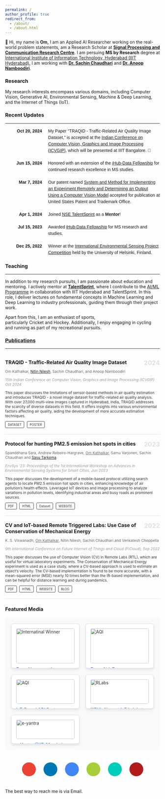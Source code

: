 ```yaml
---
permalink: /
author_profile: true
redirect_from: 
  - /about/
  - /about.html
---
```




👋 Hi, my name is **Om,** I am an Applied AI Researcher working on the real-world problem statements, am a Research Scholar at [**Signal Processing and Communication Research Centre**](https://spcrc.iiit.ac.in). I am persuing **MS by Research** degree at [International Institute of Information Technology, Hyderabad (IIIT Hyderabad).](https://www.iiit.ac.in) I am working with [**Dr. Sachin Chaudhari**](https://faculty.iiit.ac.in/~sachin.c/) and [**Dr. Anoop Namboodiri**](https://faculty.iiit.ac.in/~anoop/).  

### Research

My research interests encompass various domains, including Computer Vision, Generative AI, Environmental Sensing, Machine & Deep Learning, and the Internet of Things (IoT). 

### Recent Updates
---

<style type="text/css">
  .updates-container {
    font-family: Arial, sans-serif;
    max-width: 100%;
    line-height: 1.5;
  }
  .update {
    display: flex;
    align-items: flex-start;
    margin-bottom: 20px;
  }
  .update-date {
    font-weight: bold;
    min-width: 120px; /* Adjusted for better alignment */
    text-align: right; /* Align dates to the right */
    margin-right: 20px; /* Spacing between date and text */
  }
  .update-text {
    text-align: left;
    max-width: 800px; /* Adjusted for a cleaner text layout */
  }
  .highlight {
    font-weight: bold;
  }
  .italic {
    font-style: italic;
  }
</style>

<div class="updates-container">
  <div class="update">
    <div class="update-date">Oct 20, 2024</div>
    <div class="update-text">
      My Paper “TRAQID - Traffic-Related Air Quality Image Dataset,” is accepted at the <a href="https://icvgip.in/">Indian Conference on Computer Vision, Graphics and Image Processing (ICVGIP)</a>, which will be presented at IIIT Bangalore. 🥳
    </div>
  </div>

  <div class="update">
    <div class="update-date">Jun 15, 2024</div>
    <div class="update-text">
      Honored with an extension of the <a href="https://ihub-data.ai/archives/blogs/5998/">iHub-Data Fellowship</a> for continued research excellence in MS studies.
    </div>
  </div>

  <div class="update">
    <div class="update-date">Mar 7, 2024</div>
    <div class="update-text">
      Our patent named <a href="https://patentcenter.uspto.gov/applications/18241852">System and Method for Implementing an Experiment Remotely and Determining an Output Using a Computer Vision Model</a> accepted for publication at United States Patent and Trademark Office.
    </div>
  </div>

  <div class="update">
    <div class="update-date">Apr 1, 2024</div>
    <div class="update-text">
      Joined <a href="https://talentsprint.com">NSE TalentSprint</a> as a <b>Mentor</b>!
    </div>
  </div>

  <div class="update">
    <div class="update-date">Jul 15, 2023</div>
    <div class="update-text">
      Awarded <a href="https://ihub-data.ai/archives/blogs/5998/">iHub-Data Fellowship</a> for MS research and studies.
    </div>
  </div>

  <div class="update">
    <div class="update-date">Dec 25, 2022</div>
    <div class="update-text">
      Winner at the <a href="https://www.helsinki.fi/en/researchgroups/ficore/events-and-activities/environmental-sensing-project-competition-2022">International Environmental Sensing Project Competition</a> held by the University of Helsinki, Finland.
    </div>
  </div>
</div>

### Teaching

---

In addition to my research pursuits, I am passionate about education and mentoring. I actively mentor at [**TalentSprint**](https://talentsprint.com/), where I contribute to the [AI/ML Programme](https://talentsprint.com/course/ai-machine-learning-iiit-hyderabad) in collaboration with IIIT Hyderabad and TalentSprint. In this role, I deliver lectures on fundamental concepts in Machine Learning and Deep Learning to industry professionals, guiding them through their project work.

Apart from this, I am an enthusiast of sports, particularly Cricket and Hockey. Additionally, I enjoy engaging in cycling and running as part of my recreational pursuits.

### [Publications](https://omkathalkar.github.io/omkathalkar//publications/)
---

<div class="publication">
  <!-- Publication 1 -->
  <div class="publication-item">
    <div class="publication-content">
      <h3 class="publication-title">TRAQID - Traffic-Related Air Quality Image Dataset</h3>
      <p class="publication-authors">
        Om Kathalkar, <a href="https://nitinnilesh.github.io">Nitin Nilesh</a>, Sachin Chaudhari, and Anoop Namboodiri
      </p>
      <p class="publication-details">
        <em>15th Indian Conference on Computer Vision, Graphics and Image Processing (ICVGIP)</em> Oct 2024
      </p>
      <p class="publication-description">
        This paper discusses the limitations of sensor-based methods in air quality estimation and introduces TRAQID - a novel image dataset for traffic-related air quality analysis. With over 27,000 multi-view images captured in Hyderabad, India, TRAQID addresses the scarcity of diverse datasets in this field. It offers insights into various environmental factors affecting air quality, aiding the development of more accurate estimation techniques.
      </p>
      <div class="publication-links">
        <a href="https://github.com/omkathalkar/TRAQID-Traffic-Related-Air-Quality-Image-Dataset" class="button">DATASET</a>
        <a href="https://rndshowcase.iiit.ac.in/tto2024/TTO_website_data/PDF/355.pdf" class="button">POSTER</a>
      </div>
      <div class="publication-year">2024</div>
    </div>
  </div>

  <!-- Publication 2 -->
  <div class="publication-item">
    <div class="publication-content">
      <h3 class="publication-title">Protocol for hunting PM2.5 emission hot spots in cities</h3>
      <p class="publication-authors">
        Spanddhana Sara, Andrew Rebeiro-Hargrave, <u>Om Kathalkar</u>, Samu Varjonen, Sachin Chaudhari and <a href="https://scholar.google.com/citations?user=UTRmf5MAAAAJ&hl=en">Sasu Tarkoma</a>
      </p>
      <p class="publication-details">
        <em>EnvSys '23: Proceedings of the 1st International Workshop on Advances in Environmental Sensing Systems for Smart Cities</em>, Jun 2023
      </p>
      <p class="publication-description">
        This paper discusses the development
of a mobile-based protocol utilizing search agents to locate PM2.5 emission hot spots in cities, enhancing knowledge
of air pollution’s health effects. Leveraged IoT devices and image processing to analyze variations in pollution levels,
identifying industrial areas and busy roads as prominent sources.
      </p>
      <div class="publication-links">
        <a href="https://dl.acm.org/doi/pdf/10.1145/3597064.3597322" class="button">PDF</a>
        <a href="https://dl.acm.org/doi/10.1145/3597064.3597322" class="button">HTML</a>
        <a href="https://ieee-dataport.org/documents/airiot-iot-based-air-pollution-monitoring" class="button">Dataset</a>
        <a href="https://spcrc.iiit.ac.in/air/" class="button">WEBSITE</a>
      </div>
      <div class="publication-year">2023</div>
    </div>
  </div>

<!-- Publication 3 -->
  <div class="publication-item">
    <div class="publication-content">
      <h3 class="publication-title">CV and IoT-based Remote Triggered Labs: Use Case of Conservation of Mechanical Energy</h3>
      <p class="publication-authors">
        K. S. Viswanadh, <u>Om Kathalkar</u>, Nitin Nilesh, Sachin Chaudhari and Venkatesh Choppella
      </p>
      <p class="publication-details">
        <em>9th International Conference on Future Internet of Things and Cloud (FiCloud)</em>, Sep 2022
      </p>
      <p class="publication-description">
        This paper discusses the use of Computer Vision (CV) in Remote Labs (RTL), which are useful for virtual laboratory experiments. The Conservation of Mechanical Energy experiment is used as a case study, where a CV-based approach is used to estimate an object’s velocity. The CV-based implementation is found to be more accurate, with a mean-squared error (MSE) nearly 10 times better than the IR-based implementation, and can be helpful for distance learning and during pandemics.
      </p>
      <div class="publication-links">
        <a href="https://ieeexplore.ieee.org/stamp/stamp.jsp?arnumber=9910543" class="button">PDF</a>
        <a href="https://ieeexplore.ieee.org/document/9910543" class="button">HTML</a>
        <a href="https://remote-labs.in" class="button">WEBSITE</a>
        <a href="https://blogs.iiit.ac.in/rtl/" class="button">BLOG</a>
      </div>
      <div class="publication-year">2022</div>
    </div>
  </div>
</div>

<style>
.publication {
  max-width: 800px;
  margin: 0 auto;
}

.publication-item {
  display: flex;
  border-bottom: 1px solid #e0e0e0;
  padding: 20px 0;
  position: relative;
}

.publication-content {
  flex: 1;
}

.publication-title {
  font-size: 16px;
  font-weight: bold;
  margin: 0;
}

.publication-authors {
  font-size: 12px;
  color: #666;
}

.publication-details {
  font-size: 12px;
  font-style: italic;
  color: #999;
}

.publication-description {
  font-size: 12px;
  color: #333;
  margin: 10px 0;
}

.publication-links .button {
  font-size: 10px;
  padding: 4px 8px;
  border: 1px solid #333;
  border-radius: 3px;
  text-decoration: none;
  color: #333;
  margin-right: 5px;
  display: inline-block;
  transition: background 0.3s;
}

.publication-links .button:hover {
  background: #333;
  color: white;
}

.publication-year {
  position: absolute;
  right: 0;
  top: 20px;
  font-size: 20px;
  color: #e0e0e0;
  font-weight: bold;
}
</style>


### Featured Media

<!-- Featured Media Section -->
<div class="featured-media-section">
  <div class="media-grid">
    <div class="media-item">
      <img src="https://www.iiit.ac.in/wp-content/uploads/2024/01/2023-28achievements.jpg" alt="Internatinal Winner">
      <p><a href="https://blogs.iiit.ac.in/aqi/">Team Vayu won the Internatinal Environment Sensing Project Competition..</a></p>
    </div>  

  <div class="media-item">
      <img src="https://spcrc.iiit.ac.in/airiot/grouppicture.jpg" alt="AQI">
      <p><a href="https://spcrc.iiit.ac.in/airiot/">Team AirIoT</a></p>
    </div>  
    
  <div class="media-item">
      <img src="https://mobility.iiit.ac.in/assets/img/blog/air_quality/air_quality.png" alt="AQI">
      <p><a href="https://mobility.iiit.ac.in/air_quality-blog.php">IoT-Based AQI System</a></p>
    </div>  

  <div class="media-item">
      <img src="https://blogs.iiit.ac.in/wp-content/uploads/2022/05/RTL-3.png" alt="RLabs">
      <p><a href="https://blogs.iiit.ac.in/rtl/">IIITH’s Newest IoT Lab Lets You Conduct..</a></p>
    </div>    

  <div class="media-item">
      <img src="https://www.e-yantra.org/assets/eyic/6.JPG" alt="e-yantra">
      <p><a href="https://www.youtube.com/watch?v=Q2Kjo67PI1s">e-Yantra @IIT, Mumbai</a></p>
    </div>  
  
  </div>
</div>

<!-- CSS for Featured Media Section -->
<style>
.featured-media-section {
  color: #333;
  text-align: center;
  background-color: #f9f9f9; /* Light background for the entire section */
  padding: 20px;
  border-radius: 8px;
}

.featured-media-section h2 {
  font-size: 24px;
  margin-bottom: 20px;
  color: #333;
}

.media-grid {
  display: grid;
  grid-template-columns: repeat(auto-fill, minmax(200px, 1fr));
  gap: 20px;
}

.media-item {
  background-color: #fff; /* Light background for individual media items */
  border: 1px solid #ddd;
  border-radius: 8px;
  overflow: hidden;
  padding: 15px;
  text-align: left;
  box-shadow: 0px 4px 8px rgba(0, 0, 0, 0.1);
}

.media-item img {
  width: 100%;
  height: auto;
  border-radius: 4px;
}

.media-item p {
  margin-top: 10px;
  font-size: 14px;
}

.media-item a {
  color: #0073e6;
  text-decoration: none;
}

.media-item a:hover {
  text-decoration: underline;
}
</style>


<div class="text-center">
  <div class="social-links">
    <a href="mailto:om.kathalkar@research.iiit.ac.in" class="social-link email-icon">
      <i class="fas fa-envelope"></i>
    </a>
    <a href="https://www.linkedin.com/in/om-kathalkar/" class="social-link linkedin-icon">
      <i class="fab fa-linkedin"></i>
    </a>
    <a href="https://scholar.google.com/citations?user=a_lzSPoAAAAJ&hl=en" class="social-link scholar-icon">
      <i class="fas fa-graduation-cap"></i>
    </a>
    <a href="https://orcid.org/0009-0007-0884-715X" class="social-link orcid-icon">
      <i class="fab fa-orcid"></i>
    </a>
    <a href="https://www.researchgate.net/profile/Om-Kathalkar-2" class="social-link researchgate-icon">
      <i class="fab fa-researchgate"></i>
    </a>
    <a href="https://openreview.net/profile?id=~Om_Kathalkar1" class="social-link openreview-icon">
      <i class="fas fa-book-open"></i>
    </a>
  </div>
</div>

<style>
.social-links {
  display: flex;
  justify-content: center;
  flex-wrap: wrap;
  gap: 25px;
  margin-top: 40px;
  margin-bottom: 40px;
}

.social-link {
  display: inline-flex;
  align-items: center;
  justify-content: center;
  width: 45px;
  height: 45px;
  border-radius: 50%;
  text-decoration: none;
  transition: all 0.3s ease;
  font-size: 22px;
}

.social-link:hover {
  transform: translateY(-3px);
  text-decoration: none;
}

/* Email */
.email-icon {
  background: #EA4335;
  color: white;
}

/* LinkedIn */
.linkedin-icon {
  background: #0077B5;
  color: white;
}

/* Google Scholar */
.scholar-icon {
  background: #4285f4;
  color: white;
}

/* ORCID */
.orcid-icon {
  background: #A6CE39;
  color: white;
}

/* ResearchGate */
.researchgate-icon {
  background: #00CCBB;
  color: white;
}

/* OpenReview */
.openreview-icon {
  background: #B31B1B;
  color: white;
}

/* Hover effects */
.social-link:hover {
  box-shadow: 0 5px 15px rgba(0,0,0,0.2);
}
</style>

The best way to reach me is via Email.
